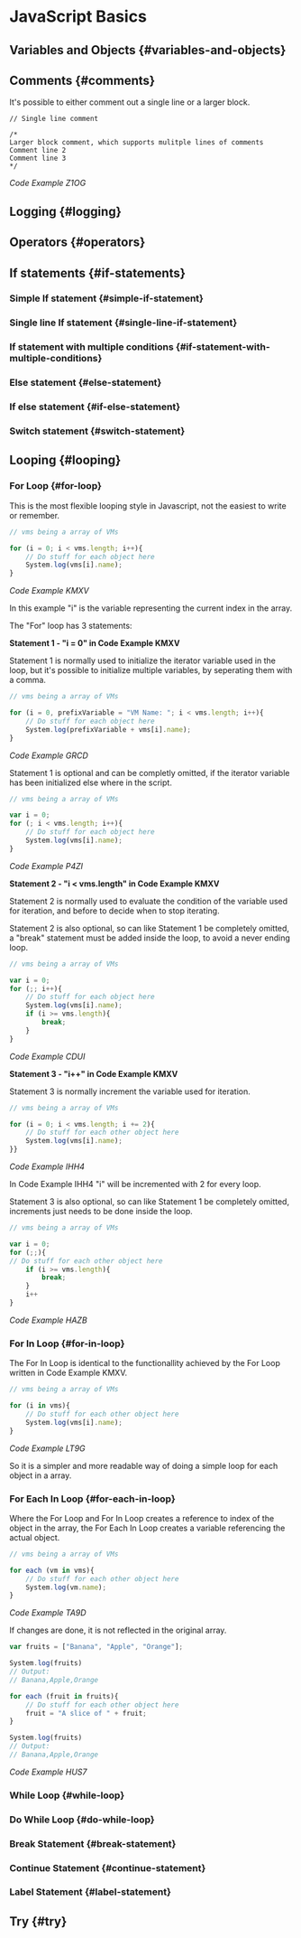 # JavaScript Basics

## Variables and Objects {#variables-and-objects}

## Comments {#comments}

It's possible to either comment out a single line or a larger block.

```
// Single line comment

/*
Larger block comment, which supports mulitple lines of comments
Comment line 2
Comment line 3
*/
```

_Code Example Z1OG_

## Logging {#logging}

## Operators {#operators}

## If statements {#if-statements}

### Simple If statement {#simple-if-statement}

### Single line If statement {#single-line-if-statement}

### If statement with multiple conditions {#if-statement-with-multiple-conditions}

### Else statement {#else-statement}

### If else statement {#if-else-statement}

### Switch statement {#switch-statement}

## Looping {#looping}

### For Loop {#for-loop}

This is the most flexible looping style in Javascript, not the easiest to write or remember.

```js
// vms being a array of VMs

for (i = 0; i < vms.length; i++){
    // Do stuff for each object here
    System.log(vms[i].name);
}
```

_Code Example KMXV_

In this example "i" is the variable representing the current index in the array.

The "For" loop has 3 statements:

**Statement 1 - "i = 0" in Code Example KMXV**

Statement 1 is normally used to initialize the iterator variable used in the loop, but it's possible to initialize multiple variables, by seperating them with a comma.

```js
// vms being a array of VMs

for (i = 0, prefixVariable = "VM Name: "; i < vms.length; i++){
    // Do stuff for each object here
    System.log(prefixVariable + vms[i].name);
}
```

_Code Example GRCD_

Statement 1 is optional and can be completly omitted, if the iterator variable has been initialized else where in the script.

```js
// vms being a array of VMs

var i = 0;
for (; i < vms.length; i++){
    // Do stuff for each object here
    System.log(vms[i].name);
}
```

_Code Example P4ZI_

**Statement 2 - "i &lt; vms.length" in Code Example KMXV**

Statement 2 is normally used to evaluate the condition of the variable used for iteration, and before to decide when to stop iterating.

Statement 2 is also optional, so can like Statement 1 be completely omitted, a "break" statement must be added inside the loop, to avoid a never ending loop.

```js
// vms being a array of VMs

var i = 0;
for (;; i++){
    // Do stuff for each object here
    System.log(vms[i].name);
    if (i >= vms.length){
        break;
    }
}
```

_Code Example CDUI_

**Statement 3 - "i++" in Code Example KMXV**

Statement 3 is normally increment the variable used for iteration.

```js
// vms being a array of VMs

for (i = 0; i < vms.length; i += 2){
    // Do stuff for each other object here
    System.log(vms[i].name);
}}
```

_Code Example IHH4_

In Code Example IHH4 "i" will be incremented with 2 for every loop.

Statement 3 is also optional, so can like Statement 1 be completely omitted, increments just needs to be done inside the loop.

```js
// vms being a array of VMs

var i = 0;
for (;;){
// Do stuff for each other object here
    if (i >= vms.length){
        break;
    }
    i++
}
```

_Code Example HAZB_

### For In Loop {#for-in-loop}

The For In Loop is identical to the functionallity achieved by the For Loop written in Code Example KMXV.

```js
// vms being a array of VMs

for (i in vms){
    // Do stuff for each other object here
    System.log(vms[i].name);
}
```

_Code Example LT9G_

So it is a simpler and more readable way of doing a simple loop for each object in a array.

### For Each In Loop {#for-each-in-loop}

Where the For Loop and For In Loop creates a reference to index of the object in the array, the For Each In Loop creates a variable referencing the actual object.

```js
// vms being a array of VMs

for each (vm in vms){
    // Do stuff for each other object here
    System.log(vm.name);
}
```

_Code Example TA9D_

If changes are done, it is not reflected in the original array.

```js
var fruits = ["Banana", "Apple", "Orange"];

System.log(fruits)
// Output:
// Banana,Apple,Orange

for each (fruit in fruits){
    // Do stuff for each other object here
    fruit = "A slice of " + fruit;
}

System.log(fruits)
// Output:
// Banana,Apple,Orange
```

_Code Example HUS7_

### While Loop {#while-loop}

### Do While Loop {#do-while-loop}

### Break Statement {#break-statement}

### Continue Statement {#continue-statement}

### Label Statement {#label-statement}

## Try {#try}



